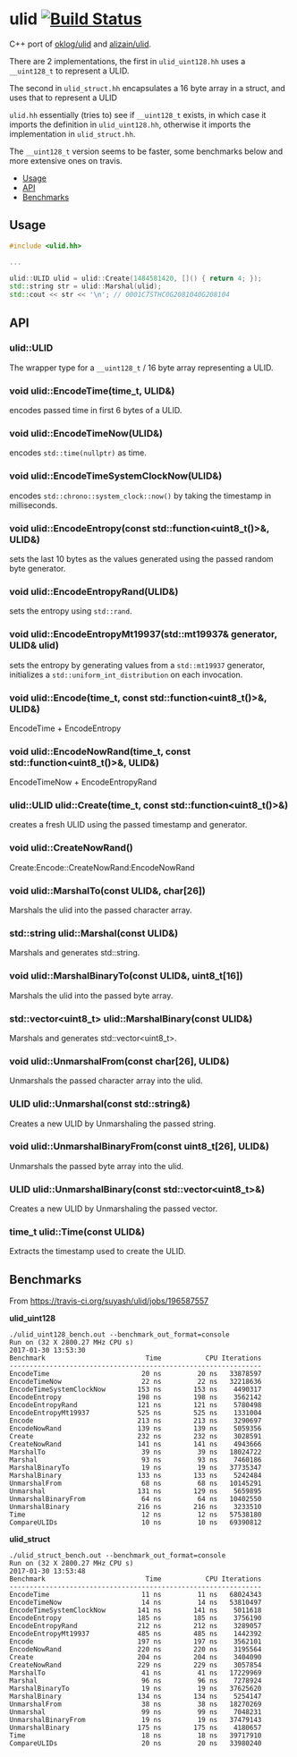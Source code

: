 # ulid [![Build Status](https://travis-ci.org/suyash/ulid.svg?branch=master)](https://travis-ci.org/suyash/ulid)

C++ port of [oklog/ulid](https://github.com/oklog/ulid) and [alizain/ulid](https://github.com/alizain/ulid).

There are 2 implementations, the first in `ulid_uint128.hh` uses a `__uint128_t` to represent a ULID.

The second in `ulid_struct.hh` encapsulates a 16 byte array in a struct, and uses that to represent a ULID

`ulid.hh` essentially (tries to) see if `__uint128_t` exists, in which case it imports the definition in `ulid_uint128.hh`, otherwise it imports the implementation in `ulid_struct.hh`.

The `__uint128_t` version seems to be faster, some benchmarks below and more extensive ones on travis.

- [Usage](#usage)
- [API](#api)
- [Benchmarks](#benchmarks)

## Usage

```c++
#include <ulid.hh>

...

ulid::ULID ulid = ulid::Create(1484581420, []() { return 4; });
std::string str = ulid::Marshal(ulid);
std::cout << str << '\n'; // 0001C7STHC0G2081040G208104
```

## API

### ulid::ULID

The wrapper type for a `__uint128_t` / 16 byte array representing a ULID.

### void ulid::EncodeTime(time_t, ULID&)

encodes passed time in first 6 bytes of a ULID.

### void ulid::EncodeTimeNow(ULID&)

encodes `std::time(nullptr)` as time.

### void ulid::EncodeTimeSystemClockNow(ULID&)

encodes `std::chrono::system_clock::now()` by taking the timestamp in milliseconds.

### void ulid::EncodeEntropy(const std::function<uint8_t()>&, ULID&)

sets the last 10 bytes as the values generated using the passed random byte generator.

### void ulid::EncodeEntropyRand(ULID&)

sets the entropy using `std::rand`.

### void ulid::EncodeEntropyMt19937(std::mt19937& generator, ULID& ulid)

sets the entropy by generating values from a `std::mt19937` generator, initializes a `std::uniform_int_distribution` on each invocation.

### void ulid::Encode(time_t, const std::function<uint8_t()>&, ULID&)

EncodeTime + EncodeEntropy

### void ulid::EncodeNowRand(time_t, const std::function<uint8_t()>&, ULID&)

EncodeTimeNow + EncodeEntropyRand

### ulid::ULID ulid::Create(time_t, const std::function<uint8_t()>&)

creates a fresh ULID using the passed timestamp and generator.

### void ulid::CreateNowRand()

Create:Encode::CreateNowRand:EncodeNowRand

### void ulid::MarshalTo(const ULID&, char[26])

Marshals the ulid into the passed character array.

### std::string ulid::Marshal(const ULID&)

Marshals and generates std::string.

### void ulid::MarshalBinaryTo(const ULID&, uint8_t[16])

Marshals the ulid into the passed byte array.

### std::vector<uint8_t> ulid::MarshalBinary(const ULID&)

Marshals and generates std::vector<uint8_t>.

### void ulid::UnmarshalFrom(const char[26], ULID&)

Unmarshals the passed character array into the ulid.

### ULID ulid::Unmarshal(const std::string&)

Creates a new ULID by Unmarshaling the passed string.

### void ulid::UnmarshalBinaryFrom(const uint8_t[26], ULID&)

Unmarshals the passed byte array into the ulid.

### ULID ulid::UnmarshalBinary(const std::vector<uint8_t>&)

Creates a new ULID by Unmarshaling the passed vector.

### time_t ulid::Time(const ULID&)

Extracts the timestamp used to create the ULID.

## Benchmarks

From https://travis-ci.org/suyash/ulid/jobs/196587557

**ulid_uint128**

```
./ulid_uint128_bench.out --benchmark_out_format=console
Run on (32 X 2800.27 MHz CPU s)
2017-01-30 13:53:30
Benchmark                         Time           CPU Iterations
---------------------------------------------------------------
EncodeTime                       20 ns         20 ns   33878597
EncodeTimeNow                    22 ns         22 ns   32218636
EncodeTimeSystemClockNow        153 ns        153 ns    4490317
EncodeEntropy                   198 ns        198 ns    3562142
EncodeEntropyRand               121 ns        121 ns    5780498
EncodeEntropyMt19937            525 ns        525 ns    1331004
Encode                          213 ns        213 ns    3290697
EncodeNowRand                   139 ns        139 ns    5059356
Create                          232 ns        232 ns    3028591
CreateNowRand                   141 ns        141 ns    4943666
MarshalTo                        39 ns         39 ns   18024722
Marshal                          93 ns         93 ns    7460186
MarshalBinaryTo                  19 ns         19 ns   37735347
MarshalBinary                   133 ns        133 ns    5242484
UnmarshalFrom                    68 ns         68 ns   10145291
Unmarshal                       131 ns        129 ns    5659895
UnmarshalBinaryFrom              64 ns         64 ns   10402550
UnmarshalBinary                 216 ns        216 ns    3233510
Time                             12 ns         12 ns   57538180
CompareULIDs                     10 ns         10 ns   69390812
```

**ulid_struct**

```
./ulid_struct_bench.out --benchmark_out_format=console
Run on (32 X 2800.27 MHz CPU s)
2017-01-30 13:53:48
Benchmark                         Time           CPU Iterations
---------------------------------------------------------------
EncodeTime                       11 ns         11 ns   68024343
EncodeTimeNow                    14 ns         14 ns   53810497
EncodeTimeSystemClockNow        141 ns        141 ns    5011618
EncodeEntropy                   185 ns        185 ns    3756190
EncodeEntropyRand               212 ns        212 ns    3289057
EncodeEntropyMt19937            485 ns        485 ns    1442392
Encode                          197 ns        197 ns    3562101
EncodeNowRand                   220 ns        220 ns    3195564
Create                          204 ns        204 ns    3404090
CreateNowRand                   229 ns        229 ns    3057854
MarshalTo                        41 ns         41 ns   17229969
Marshal                          96 ns         96 ns    7278924
MarshalBinaryTo                  19 ns         19 ns   37625620
MarshalBinary                   134 ns        134 ns    5254147
UnmarshalFrom                    38 ns         38 ns   18270269
Unmarshal                        99 ns         99 ns    7048231
UnmarshalBinaryFrom              19 ns         19 ns   37479143
UnmarshalBinary                 175 ns        175 ns    4180657
Time                             18 ns         18 ns   39717910
CompareULIDs                     20 ns         20 ns   33980240
```
